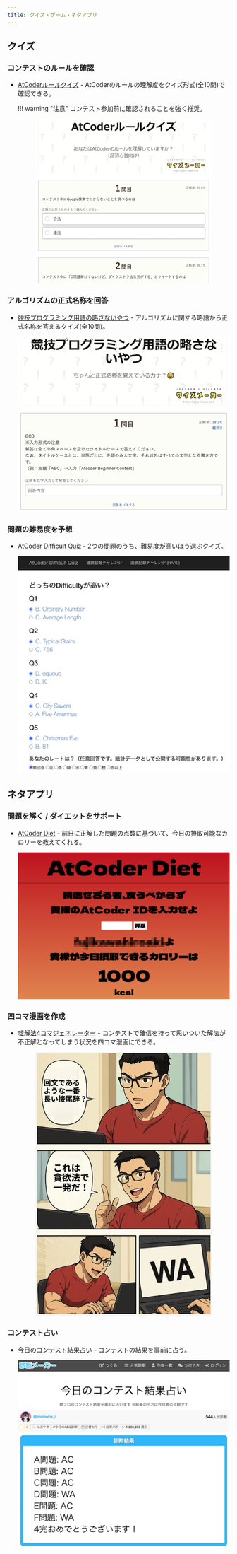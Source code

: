 ```yaml
---
title: クイズ・ゲーム・ネタアプリ
---
```


## クイズ

### コンテストのルールを確認

- [AtCoderルールクイズ](https://quiz-maker.site/quiz/play/IuEjiJ20220508114221) - AtCoderのルールの理解度をクイズ形式(全10問)で確認できる。

    !!! warning "注意"
        コンテスト参加前に確認されることを強く推奨。

    <div align="center">
      <img loading = "lazy" src="../../images/web_app/atcoder_rule_quiz.png" alt="compro reminder">
    </div>

### アルゴリズムの正式名称を回答

- [競技プログラミング用語の略さないやつ](https://quiz-maker.site/quiz/play/9ftelE20220328151757) - アルゴリズムに関する略語から正式名称を答えるクイズ(全10問)。

    <div align="center">
      <img loading = "lazy" src="../../images/web_app/answer_from_algorithm_abbreviation_to_full_name.png" alt="answer from algorithm abbreviation to full name">
    </div>

### 問題の難易度を予想

- [AtCoder Difficult Quiz](https://atcoder-difficulty-quiz.appspot.com/) - 2つの問題のうち、難易度が高いほう選ぶクイズ。

    <div align="center">
      <img loading = "lazy" src="../../images/web_app/atcoder_difficulty_quiz.png" alt="atcoder difficulty quiz">
    </div>

## ネタアプリ

### 問題を解く / ダイエットをサポート

- [AtCoder Diet](https://atcoder-diet.fly.dev/) - 前日に正解した問題の点数に基づいて、今日の摂取可能なカロリーを教えてくれる。

    <div align="center">
      <img loading = "lazy" src="../../images/web_app/atcoder_diet.png" alt="atcoder diet">
    </div>

### 四コマ漫画を作成

- [嘘解法4コマジェネレーター](https://catupper.github.io/usokaiho-comic-generator/) - コンテストで確信を持って思いついた解法が不正解となってしまう状況を四コマ漫画にできる。

    <div align="center">
      <img loading = "lazy" src="../../images/web_app/usokaiho_comic_generator.png" alt="usokaiho comic generator">
    </div>

### コンテスト占い

- [今日のコンテスト結果占い](https://shindanmaker.com/1019867) - コンテストの結果を事前に占う。

    <div align="center">
      <img loading = "lazy" src="../../images/web_app/atcoder_shindanmaker.png" alt="atcoder shindanmaker">
    </div>
